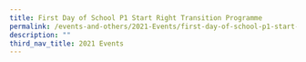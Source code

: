 ```yaml
---
title: First Day of School P1 Start Right Transition Programme
permalink: /events-and-others/2021-Events/first-day-of-school-p1-start-right-transition-programme/
description: ""
third_nav_title: 2021 Events
---
```

